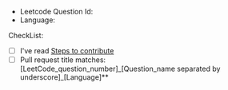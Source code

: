 - Leetcode Question Id: <replace-with-question-id>
- Language: <replace-with-solution-language>

CheckList:
- [ ] I've read [Steps to contribute](https://github.dev/mukeshgurpude/Hacktoberfest-2021/Steps_To_Raise_Pull_Request.md)
- [ ] Pull request title matches: [LeetCode_question_number]\_[Question_name separated by underscore]_[Language]**
